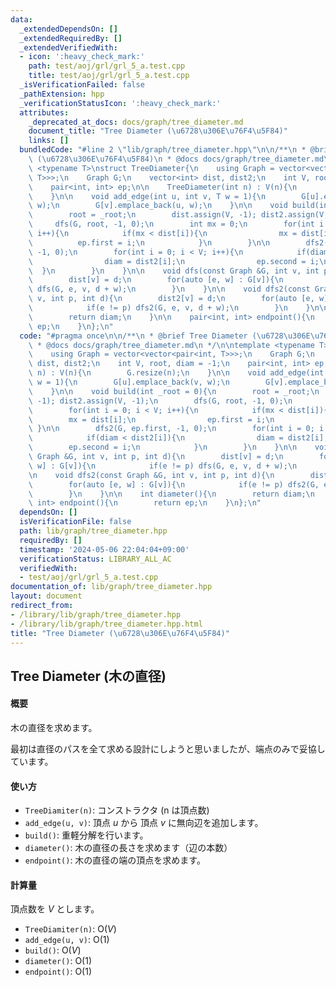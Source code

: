 ```yaml
---
data:
  _extendedDependsOn: []
  _extendedRequiredBy: []
  _extendedVerifiedWith:
  - icon: ':heavy_check_mark:'
    path: test/aoj/grl/grl_5_a.test.cpp
    title: test/aoj/grl/grl_5_a.test.cpp
  _isVerificationFailed: false
  _pathExtension: hpp
  _verificationStatusIcon: ':heavy_check_mark:'
  attributes:
    _deprecated_at_docs: docs/graph/tree_diameter.md
    document_title: "Tree Diameter (\u6728\u306E\u76F4\u5F84)"
    links: []
  bundledCode: "#line 2 \"lib/graph/tree_diameter.hpp\"\n\n/**\n * @brief Tree Diameter\
    \ (\u6728\u306E\u76F4\u5F84)\n * @docs docs/graph/tree_diameter.md\n */\n\ntemplate\
    \ <typename T>\nstruct TreeDiameter{\n    using Graph = vector<vector<pair<int,\
    \ T>>>;\n    Graph G;\n    vector<int> dist, dist2;\n    int V, root, diam = -1;\n\
    \    pair<int, int> ep;\n\n    TreeDiameter(int n) : V(n){\n        G.resize(n);\n\
    \    }\n\n    void add_edge(int u, int v, T w = 1){\n        G[u].emplace_back(v,\
    \ w);\n        G[v].emplace_back(u, w);\n    }\n\n    void build(int _root = 0){\n\
    \        root = _root;\n        dist.assign(V, -1); dist2.assign(V, -1);\n   \
    \     dfs(G, root, -1, 0);\n        int mx = 0;\n        for(int i = 0; i < V;\
    \ i++){\n            if(mx < dist[i]){\n                mx = dist[i];\n      \
    \          ep.first = i;\n            }\n        }\n\n        dfs2(G, ep.first,\
    \ -1, 0);\n        for(int i = 0; i < V; i++){\n            if(diam < dist2[i]){\n\
    \                diam = dist2[i];\n                ep.second = i;\n          \
    \  }\n        }\n    }\n\n    void dfs(const Graph &G, int v, int p, int d){\n\
    \        dist[v] = d;\n        for(auto [e, w] : G[v]){\n            if(e != p)\
    \ dfs(G, e, v, d + w);\n        }\n    }\n\n    void dfs2(const Graph &G, int\
    \ v, int p, int d){\n        dist2[v] = d;\n        for(auto [e, w] : G[v]){\n\
    \            if(e != p) dfs2(G, e, v, d + w);\n        }\n    }\n\n    int diameter(){\n\
    \        return diam;\n    }\n\n    pair<int, int> endpoint(){\n        return\
    \ ep;\n    }\n};\n"
  code: "#pragma once\n\n/**\n * @brief Tree Diameter (\u6728\u306E\u76F4\u5F84)\n\
    \ * @docs docs/graph/tree_diameter.md\n */\n\ntemplate <typename T>\nstruct TreeDiameter{\n\
    \    using Graph = vector<vector<pair<int, T>>>;\n    Graph G;\n    vector<int>\
    \ dist, dist2;\n    int V, root, diam = -1;\n    pair<int, int> ep;\n\n    TreeDiameter(int\
    \ n) : V(n){\n        G.resize(n);\n    }\n\n    void add_edge(int u, int v, T\
    \ w = 1){\n        G[u].emplace_back(v, w);\n        G[v].emplace_back(u, w);\n\
    \    }\n\n    void build(int _root = 0){\n        root = _root;\n        dist.assign(V,\
    \ -1); dist2.assign(V, -1);\n        dfs(G, root, -1, 0);\n        int mx = 0;\n\
    \        for(int i = 0; i < V; i++){\n            if(mx < dist[i]){\n        \
    \        mx = dist[i];\n                ep.first = i;\n            }\n       \
    \ }\n\n        dfs2(G, ep.first, -1, 0);\n        for(int i = 0; i < V; i++){\n\
    \            if(diam < dist2[i]){\n                diam = dist2[i];\n        \
    \        ep.second = i;\n            }\n        }\n    }\n\n    void dfs(const\
    \ Graph &G, int v, int p, int d){\n        dist[v] = d;\n        for(auto [e,\
    \ w] : G[v]){\n            if(e != p) dfs(G, e, v, d + w);\n        }\n    }\n\
    \n    void dfs2(const Graph &G, int v, int p, int d){\n        dist2[v] = d;\n\
    \        for(auto [e, w] : G[v]){\n            if(e != p) dfs2(G, e, v, d + w);\n\
    \        }\n    }\n\n    int diameter(){\n        return diam;\n    }\n\n    pair<int,\
    \ int> endpoint(){\n        return ep;\n    }\n};\n"
  dependsOn: []
  isVerificationFile: false
  path: lib/graph/tree_diameter.hpp
  requiredBy: []
  timestamp: '2024-05-06 22:04:04+09:00'
  verificationStatus: LIBRARY_ALL_AC
  verifiedWith:
  - test/aoj/grl/grl_5_a.test.cpp
documentation_of: lib/graph/tree_diameter.hpp
layout: document
redirect_from:
- /library/lib/graph/tree_diameter.hpp
- /library/lib/graph/tree_diameter.hpp.html
title: "Tree Diameter (\u6728\u306E\u76F4\u5F84)"
---
```

## Tree Diameter (木の直径)

#### 概要

木の直径を求めます。

最初は直径のパスを全て求める設計にしようと思いましたが、端点のみで妥協しています。

#### 使い方

- `TreeDiamiter(n)`: コンストラクタ (n は頂点数)
- `add_edge(u, v)`: 頂点 $u$ から 頂点 $v$ に無向辺を追加します。
- `build()`: 重軽分解を行います。
- `diameter()`: 木の直径の長さを求めます（辺の本数）
- `endpoint()`: 木の直径の端の頂点を求めます。

#### 計算量

頂点数を $V$ とします。
- `TreeDiamiter(n)`: $\mathrm{O}(V)$
- `add_edge(u, v)`: $\mathrm{O}(1)$
- `build()`: $\mathrm{O}(V)$
- `diameter()`: $\mathrm{O}(1)$
- `endpoint()`: $\mathrm{O}(1)$
